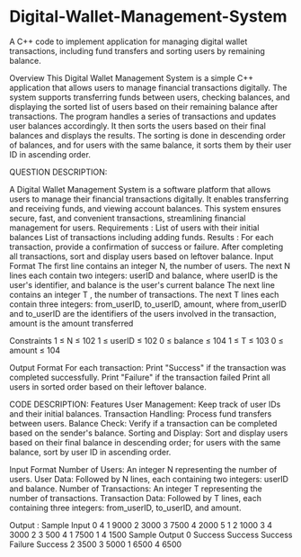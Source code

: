 # Digital-Wallet-Management-System
A C++ code to implement application for managing digital wallet transactions, including fund transfers and sorting users by remaining balance.

Overview
This Digital Wallet Management System is a simple C++ application that allows users to manage financial transactions digitally. The system supports transferring funds between users, checking balances, and displaying the sorted list of users based on their remaining balance after transactions.
The program handles a series of transactions and updates user balances accordingly. It then sorts the users based on their final balances and displays the results. The sorting is done in descending order of balances, and for users with the same balance, it sorts them by their user ID in ascending order.

QUESTION DESCRIPTION:

A Digital Wallet Management System is a software platform that allows users to manage their financial transactions digitally. It enables transferring and receiving funds, and viewing account balances. This system ensures secure, fast, and convenient transactions, streamlining financial management for users.
Requirements :
List of users with their initial balances
List of transactions including adding funds.
Results :
For each transaction, provide a confirmation of success or failure.
After completing all transactions, sort and display users based on leftover balance.
Input Format
The first line contains an integer N, the number of users.
The next N lines each contain two integers: userID and balance, where userID is the user's identifier, and balance is the user's current balance
The next line contains an integer T , the number of transactions.
The next T lines each contain three integers: from_userID, to_userID, amount, where from_userID and to_userID are the identifiers of the users involved in the transaction, amount is the amount transferred

Constraints
1 ≤ N ≤ 102
1 ≤ userID ≤ 102
0 ≤ balance ≤ 104
1 ≤ T ≤ 103
0 ≤ amount ≤ 104

Output Format
For each transaction:
Print "Success" if the transaction was completed successfully.
Print "Failure" if the transaction failed
Print all users in sorted order based on their leftover balance.

CODE DESCRIPTION:
Features
User Management: Keep track of user IDs and their initial balances.
Transaction Handling: Process fund transfers between users.
Balance Check: Verify if a transaction can be completed based on the sender's balance.
Sorting and Display: Sort and display users based on their final balance in descending order; for users with the same balance, sort by user ID in ascending order.

Input Format
Number of Users: An integer N representing the number of users.
User Data: Followed by N lines, each containing two integers: userID and balance.
Number of Transactions: An integer T representing the number of transactions.
Transaction Data: Followed by T lines, each containing three integers: from_userID, to_userID, and amount.

Output :
Sample Input 0
4
1 9000
2 3000
3 7500
4 2000
5
1 2 1000
3 4 3000
2 3 500
4 1 7500
1 4 1500
Sample Output 0
Success
Success
Success
Failure
Success
2 3500
3 5000
1 6500
4 6500
